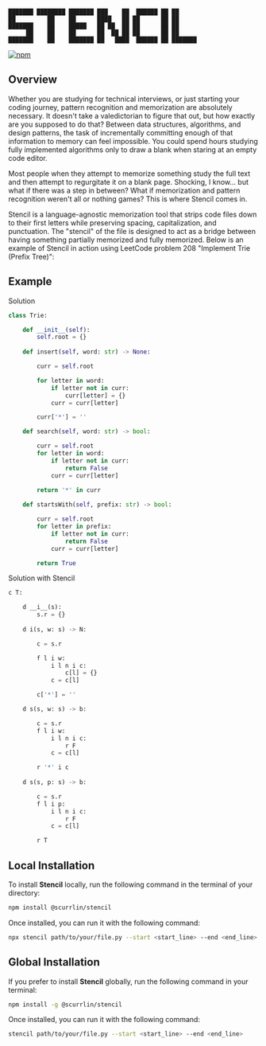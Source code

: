 ```

███████ ████████ ███████ ███    ██  ██████ ██ ██      
██         ██    ██      ████   ██ ██      ██ ██      
███████    ██    █████   ██ ██  ██ ██      ██ ██      
     ██    ██    ██      ██  ██ ██ ██      ██ ██      
███████    ██    ███████ ██   ████  ██████ ██ ███████ 

```

[![npm](https://img.shields.io/npm/dt/%40scurrlin%2Fstencil?style=flat&color=blue)](https://www.npmjs.com/package/@scurrlin/stencil)

## Overview

Whether you are studying for technical interviews, or just starting your coding journey, pattern recognition and memorization are absolutely necessary. It doesn't take a valedictorian to figure that out, but how exactly are you supposed to do that? Between data structures, algorithms, and design patterns, the task of incrementally committing enough of that information to memory can feel impossible. You could spend hours studying fully implemented algorithms only to draw a blank when staring at an empty code editor.

Most people when they attempt to memorize something study the full text and then attempt to regurgitate it on a blank page. Shocking, I know... but what if there was a step in between? What if memorization and pattern recognition weren't all or nothing games? This is where Stencil comes in.

Stencil is a language-agnostic memorization tool that strips code files down to their first letters while preserving spacing, capitalization, and punctuation. The "stencil" of the file is designed to act as a bridge between having something partially memorized and fully memorized. Below is an example of Stencil in action using LeetCode problem 208 "Implement Trie (Prefix Tree)":

## Example

Solution

```python
class Trie:

    def __init__(self):
        self.root = {}
        
    def insert(self, word: str) -> None:

        curr = self.root

        for letter in word:
            if letter not in curr:
                curr[letter] = {}
            curr = curr[letter]

        curr['*'] = ''

    def search(self, word: str) -> bool:

        curr = self.root
        for letter in word:
            if letter not in curr:
                return False
            curr = curr[letter]

        return '*' in curr
        
    def startsWith(self, prefix: str) -> bool:

        curr = self.root
        for letter in prefix:
            if letter not in curr:
                return False
            curr = curr[letter]

        return True
```

Solution with Stencil

```python
c T:

    d __i__(s):
        s.r = {}
        
    d i(s, w: s) -> N:

        c = s.r

        f l i w:
            i l n i c:
                c[l] = {}
            c = c[l]

        c['*'] = ''

    d s(s, w: s) -> b:

        c = s.r
        f l i w:
            i l n i c:
                r F
            c = c[l]

        r '*' i c
        
    d s(s, p: s) -> b:

        c = s.r
        f l i p:
            i l n i c:
                r F
            c = c[l]

        r T
```

## Local Installation

To install **Stencil** locally, run the following command in the terminal of your directory:

```bash
npm install @scurrlin/stencil
```

Once installed, you can run it with the following command:

```bash
npx stencil path/to/your/file.py --start <start_line> --end <end_line>
```

## Global Installation

If you prefer to install **Stencil** globally, run the following command in your terminal:

```bash
npm install -g @scurrlin/stencil
```

Once installed, you can run it with the following command:

```bash
stencil path/to/your/file.py --start <start_line> --end <end_line>
```